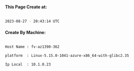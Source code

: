 
   
#### This Page Create at:

```bash

2023-08-27 - 20:43:14 UTC

```

#### Create By Machine:

```bash

Host Name : fv-az1390-362

platform  : Linux-5.15.0-1041-azure-x86_64-with-glibc2.35

Ip Local  : 10.1.0.23

```

